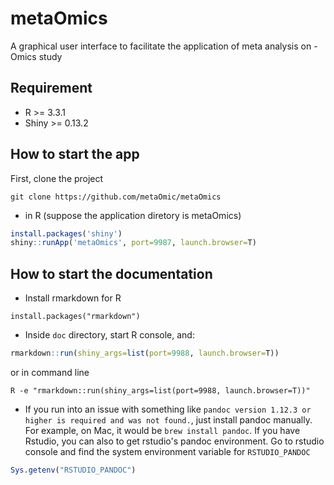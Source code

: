 # metaOmics
A graphical user interface to facilitate the application of meta analysis on -Omics study

## Requirement
* R >= 3.3.1
* Shiny >= 0.13.2

## How to start the app
First, clone the project
```
git clone https://github.com/metaOmic/metaOmics
```

* in R (suppose the application diretory is metaOmics)
```R
install.packages('shiny')
shiny::runApp('metaOmics', port=9987, launch.browser=T)
```

## How to start the documentation

* Install rmarkdown for R
```
install.packages("rmarkdown")
```
* Inside `doc` directory, start R console, and:
```R
rmarkdown::run(shiny_args=list(port=9988, launch.browser=T))
```
or in command line
```
R -e "rmarkdown::run(shiny_args=list(port=9988, launch.browser=T))"
```
* If you run into an issue with something like `pandoc version 1.12.3 or higher is required and was not found.`, just install pandoc manually. For example, on Mac, it would be `brew install pandoc`. If you have Rstudio, you can also to get rstudio's pandoc environment. Go to rstudio console and find the system environment variable for `RSTUDIO_PANDOC`
```R
Sys.getenv("RSTUDIO_PANDOC")
```
